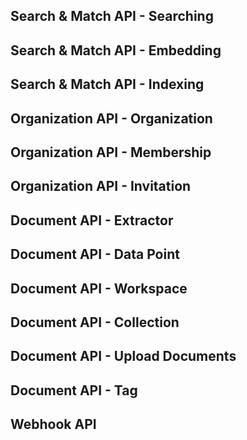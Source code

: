 

Search & Match API - Searching
------------------------------

Search & Match API - Embedding
------------------------------

Search & Match API - Indexing
-----------------------------

Organization API - Organization
-------------------------------

Organization API - Membership
-----------------------------

Organization API - Invitation
-----------------------------

Document API - Extractor
------------------------

Document API - Data Point
-------------------------

Document API - Workspace
------------------------

Document API - Collection
-------------------------

Document API - Upload Documents
-------------------------------

Document API - Tag
------------------

Webhook API
-----------